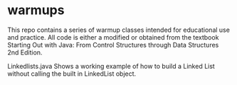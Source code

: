 # warmups
This repo contains a series of warmup classes intended for educational use and practice. All code is either a modified or obtained from the textbook Starting Out with Java: From Control Structures through Data Structures 2nd Edition.

Linkedlists.java
Shows a working example of how to build a Linked List without calling the built in LinkedList object.
